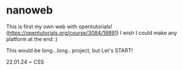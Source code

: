 # nanoweb

This is first my own web with opentutorials! (https://opentutorials.org/course/3084/18891)
I wish I could make any platform at the end :)

This would be long...long.. project, but Let's START!

22.01.24 ~ CSS
